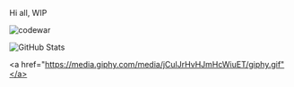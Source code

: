 Hi all,
WIP



![codewar](https://www.codewars.com/users/rrobert-lab/badges/large)


![GitHub Stats](https://github-readme-stats.vercel.app/api?username=rrobert-lab&theme=maroongold)

<a href="https://media.giphy.com/media/jCulJrHvHJmHcWiuET/giphy.gif"</a>
